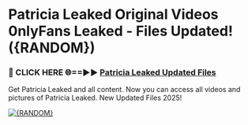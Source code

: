 # Patricia Leaked Original Videos 0nlyFans Leaked - Files Updated! ({RANDOM})

<h3>🔴 CLICK HERE 🌐==►► <a href="https://betterlinks.top/A2PfLJ" rel="nofollow">Patricia Leaked Updated Files</a></h3>

Get Patricia Leaked and all content. Now you can access all videos and pictures of Patricia Leaked. New Updated Files 2025!

[![{RANDOM}](https://i.imgur.com/ppqm5kG.gif)](https://betterlinks.top/A2PfLJ)